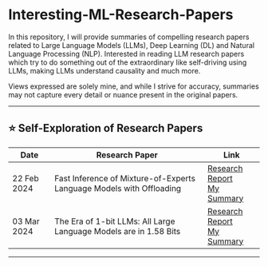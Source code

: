 # Interesting-ML-Research-Papers
In this repository, I will provide summaries of compelling research papers related to Large Language Models (LLMs), Deep Learning (DL) and Natural Language Processing (NLP). Interested in reading LLM research papers which try to do something out of the extraordinary like self-driving using LLMs, making LLMs understand causality and much more.

Views expressed are solely mine, and while I strive for accuracy, summaries may not capture every detail or nuance present in the original papers. 


---
## :star: Self-Exploration of Research Papers


| Date        | Research Paper                                                       | Link
|-------------|----------------------------------------------------------------------|-----------------------------------------------------------------------------------------------------------------------------------------------------|
| 22 Feb 2024 | Fast Inference of Mixture-of-Experts Language Models with Offloading | [Research Report](https://arxiv.org/pdf/2312.17238.pdf) <br> [My Summary](https://github.com/emmanuelrajapandian/Interesting-LLM-Research-Papers/blob/main/Fast%20Inference%20of%20MoE%20LLM.png)
| 03 Mar 2024 | The Era of 1-bit LLMs: All Large Language Models are in 1.58 Bits | [Research Report](https://arxiv.org/pdf/2402.17764.pdf) <br> [My Summary](https://github.com/emmanuelrajapandian/Interesting-LLM-Research-Papers/blob/main/The%20Era%20of%201-bit%20LLMs.png)

---
